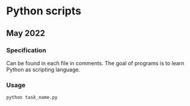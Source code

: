 # Python scripts

## May 2022

### Specification

Can be found in each file in comments. The goal of programs is to learn Python as scripting language.

### Usage

`python task_name.py`
